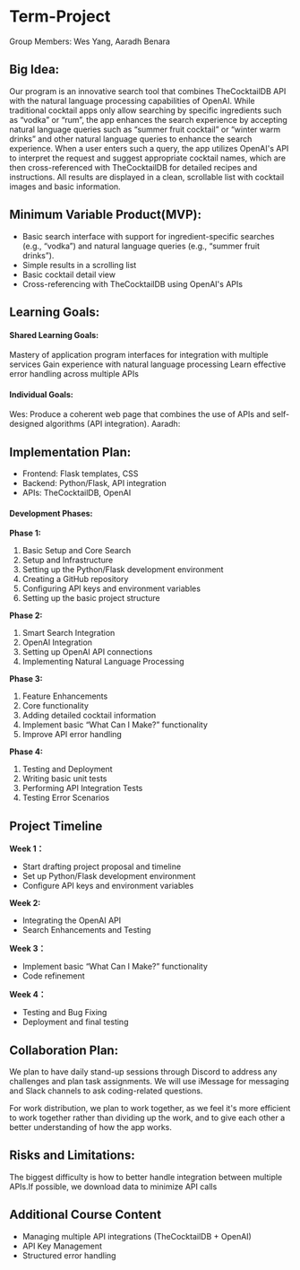 # Term-Project
Group Members: Wes Yang, Aaradh Benara

## Big Idea:
Our program is an innovative search tool that combines TheCocktailDB API with the natural language processing capabilities of OpenAI. While traditional cocktail apps only allow searching by specific ingredients such as “vodka” or “rum”, the app enhances the search experience by accepting natural language queries such as “summer fruit cocktail” or “winter warm drinks” and other natural language queries to enhance the search experience. When a user enters such a query, the app utilizes OpenAI's API to interpret the request and suggest appropriate cocktail names, which are then cross-referenced with TheCocktailDB for detailed recipes and instructions. All results are displayed in a clean, scrollable list with cocktail images and basic information.

## Minimum Variable Product(MVP):
+ Basic search interface with support for ingredient-specific searches (e.g., “vodka”) and natural language queries (e.g., “summer fruit drinks”).
+ Simple results in a scrolling list
+ Basic cocktail detail view
+ Cross-referencing with TheCocktailDB using OpenAI's APIs
## Learning Goals:
#### Shared Learning Goals:
Mastery of application program interfaces for integration with multiple services
Gain experience with natural language processing
Learn effective error handling across multiple APIs
#### Individual Goals:
Wes: Produce a coherent web page that combines the use of APIs and self-designed algorithms (API integration).
Aaradh: 
## Implementation Plan:
+ Frontend: Flask templates, CSS
+ Backend: Python/Flask, API integration
+ APIs: TheCocktailDB, OpenAI
#### Development Phases:
**Phase 1:**
1. Basic Setup and Core Search
2. Setup and Infrastructure
3. Setting up the Python/Flask development environment
4. Creating a GitHub repository
5. Configuring API keys and environment variables
6. Setting up the basic project structure

**Phase 2:**
1. Smart Search Integration
2. OpenAI Integration
3. Setting up OpenAI API connections
4. Implementing Natural Language Processing

**Phase 3:**
1. Feature Enhancements
2. Core functionality
3. Adding detailed cocktail information
4. Implement basic “What Can I Make?” functionality
5. Improve API error handling

**Phase 4:**
1. Testing and Deployment
2. Writing basic unit tests
3. Performing API Integration Tests
4. Testing Error Scenarios
## Project Timeline
**Week 1：**
+ Start drafting project proposal and timeline
+ Set up Python/Flask development environment
+ Configure API keys and environment variables

**Week 2:**
+ Integrating the OpenAI API
+ Search Enhancements and Testing

**Week 3：**
+ Implement basic “What Can I Make?” functionality
+ Code refinement

**Week 4：**
+ Testing and Bug Fixing
+ Deployment and final testing
## Collaboration Plan:
We plan to have daily stand-up sessions through Discord to address any challenges and plan task assignments. We will use iMessage for messaging and Slack channels to ask coding-related questions.

For work distribution, we plan to work together, as we feel it's more efficient to work together rather than dividing up the work, and to give each other a better understanding of how the app works.
## Risks and Limitations:
The biggest difficulty is how to better handle integration between multiple APIs.If possible, we download data to minimize API calls
## Additional Course Content
+ Managing multiple API integrations (TheCocktailDB + OpenAI)
+ API Key Management
+ Structured error handling
